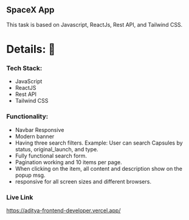 ## SpaceX App

This task is based on Javascript, ReactJs, Rest API, and Tailwind CSS.

# Details: 🔭

### Tech Stack:

* JavaScript
* ReactJS
* Rest API
* Tailwind CSS

### Functionality:

* Navbar Responsive
* Modern banner
* Having three search filters. Example: User can search Capsules by status, original_launch, and type.
* Fully functional search form.
* Pagination working and 10 items per page. 
* When clicking on the item, all content and description show on the popup msg.
* responsive for all screen sizes and different browsers.


### Live Link
https://aditya-frontend-developer.vercel.app/
